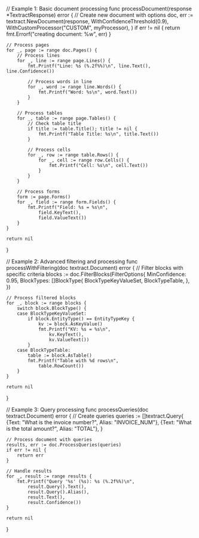 // Example 1: Basic document processing
func processDocument(response *TextractResponse) error {
    // Create new document with options
    doc, err := textract.NewDocument(response, 
        WithConfidenceThreshold(0.9),
        WithCustomProcessor("CUSTOM", myProcessor),
    )
    if err != nil {
        return fmt.Errorf("creating document: %w", err)
    }

    // Process pages
    for _, page := range doc.Pages() {
        // Process lines
        for _, line := range page.Lines() {
            fmt.Printf("Line: %s (%.2f%%)\n", line.Text(), line.Confidence())
            
            // Process words in line
            for _, word := range line.Words() {
                fmt.Printf("Word: %s\n", word.Text())
            }
        }

        // Process tables
        for _, table := range page.Tables() {
            // Check table title
            if title := table.Title(); title != nil {
                fmt.Printf("Table Title: %s\n", title.Text())
            }

            // Process cells
            for _, row := range table.Rows() {
                for _, cell := range row.Cells() {
                    fmt.Printf("Cell: %s\n", cell.Text())
                }
            }
        }

        // Process forms
        form := page.Forms()
        for _, field := range form.Fields() {
            fmt.Printf("Field: %s = %s\n", 
                field.KeyText(), 
                field.ValueText())
        }
    }

    return nil
}

// Example 2: Advanced filtering and processing
func processWithFiltering(doc textract.Document) error {
    // Filter blocks with specific criteria
    blocks := doc.FilterBlocks(FilterOptions{
        MinConfidence: 0.95,
        BlockTypes: []BlockType{
            BlockTypeKeyValueSet,
            BlockTypeTable,
        },
    })

    // Process filtered blocks
    for _, block := range blocks {
        switch block.BlockType() {
        case BlockTypeKeyValueSet:
            if block.EntityType() == EntityTypeKey {
                kv := block.AsKeyValue()
                fmt.Printf("KV: %s = %s\n", 
                    kv.KeyText(), 
                    kv.ValueText())
            }
        case BlockTypeTable:
            table := block.AsTable()
            fmt.Printf("Table with %d rows\n", 
                table.RowCount())
        }
    }

    return nil
}

// Example 3: Query processing
func processQueries(doc textract.Document) error {
    // Create queries
    queries := []textract.Query{
        {Text: "What is the invoice number?", Alias: "INVOICE_NUM"},
        {Text: "What is the total amount?", Alias: "TOTAL"},
    }

    // Process document with queries
    results, err := doc.ProcessQueries(queries)
    if err != nil {
        return err
    }

    // Handle results
    for _, result := range results {
        fmt.Printf("Query '%s' (%s): %s (%.2f%%)\n",
            result.Query().Text(),
            result.Query().Alias(),
            result.Text(),
            result.Confidence())
    }

    return nil
}
